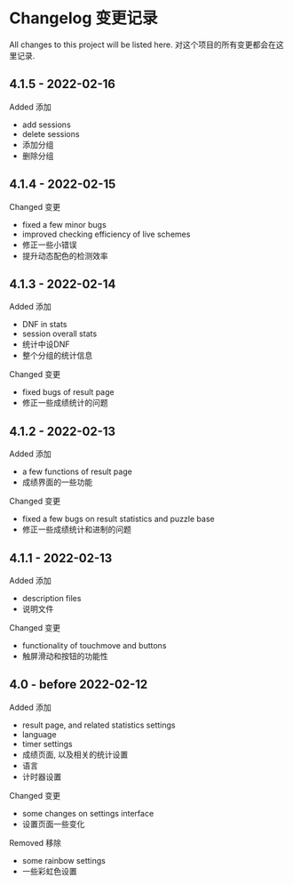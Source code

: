 Changelog 变更记录
==========
All changes to this project will be listed here.
对这个项目的所有变更都会在这里记录.

4.1.5 - 2022-02-16
----------
Added 添加
- add sessions
- delete sessions
- 添加分组
- 删除分组

4.1.4 - 2022-02-15
----------
Changed 变更
- fixed a few minor bugs
- improved checking efficiency of live schemes 
- 修正一些小错误
- 提升动态配色的检测效率

4.1.3 - 2022-02-14
----------
Added 添加
- DNF in stats
- session overall stats
- 统计中设DNF
- 整个分组的统计信息

Changed 变更
- fixed bugs of result page
- 修正一些成绩统计的问题

4.1.2 - 2022-02-13
----------
Added 添加
- a few functions of result page
- 成绩界面的一些功能

Changed 变更
- fixed a few bugs on result statistics and puzzle base
- 修正一些成绩统计和进制的问题

4.1.1 - 2022-02-13
----------
Added 添加
- description files
- 说明文件

Changed 变更
- functionality of touchmove and buttons
- 触屏滑动和按钮的功能性

4.0 - before 2022-02-12
----------
Added 添加
- result page, and related statistics settings
- language
- timer settings
- 成绩页面, 以及相关的统计设置
- 语言
- 计时器设置

Changed 变更
- some changes on settings interface
- 设置页面一些变化

Removed 移除
- some rainbow settings
- 一些彩虹色设置